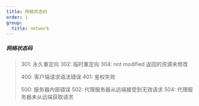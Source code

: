 ```yaml
---
title: 网络状态码
order: 1
group:
  title: network
---
```


##### 网络状态码

> 301: 永久重定向
> 302: 临时重定向
> 304: not modified 返回的资源未修改
>
> 400: 客户端请求语法错误
> 401: 鉴权失败
>
> 500: 服务器内部错误
> 502: 代理服务器从远端接受到无效请求
> 504: 代理服务器未从远端获取请求
